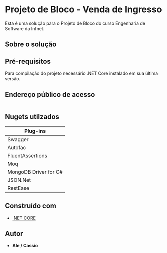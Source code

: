 # Projeto de Bloco - Venda de Ingresso

Esta é uma solução para o Projeto de Bloco do curso Engenharia de Software da Infnet.

## Sobre o solução



## Pré-requisitos

Para compilação do projeto necessário .NET Core instalado em sua última versão.

## Endereço público de acesso 

```
```


## Nugets utilzados

| Plug-ins|
| ------------------- |
|Swagger|
|Autofac|
|FluentAssertions|
|Moq|
|MongoDB Driver for C#|
|JSON.Net|
|RestEase|

## Construído com

* [.NET CORE](https://www.microsoft.com/net/core) 

## Autor

* **Ale / Cassio**
